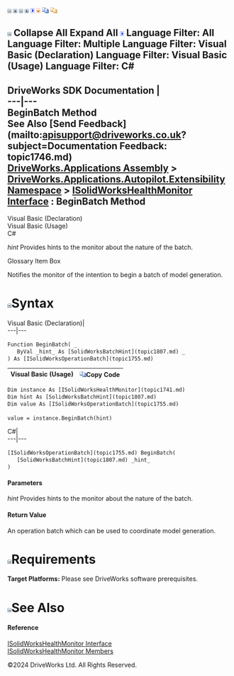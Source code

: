 ![](dotnetimages/collapse.gif) ![](dotnetimages/expand.gif) ![](dotnetimages/collapse.gif) ![](dotnetimages/expand.gif) ![](dotnetimages/drpdown.gif) ![](dotnetimages/drpdown_orange.gif) ![](dotnetimages/copycode.gif) ![](dotnetimages/copycodeHighlight.gif)

![](dotnetimages/collapse.gif) Collapse All Expand All ![](dotnetimages/drpdown.gif) Language Filter: All  Language Filter: Multiple  Language Filter: Visual Basic (Declaration) Language Filter: Visual Basic (Usage) Language Filter: C#  
---  
DriveWorks SDK Documentation  |   
---|---  
BeginBatch Method   
See Also [Send Feedback](mailto:apisupport@driveworks.co.uk?subject=Documentation Feedback: topic1746.md)  
[DriveWorks.Applications Assembly](topic13.md) > [DriveWorks.Applications.Autopilot.Extensibility Namespace](topic1633.md) > [ISolidWorksHealthMonitor Interface](topic1741.md) : BeginBatch Method  
---  
  
Visual Basic (Declaration)    
Visual Basic (Usage)    
C# 

_hint_
    Provides hints to the monitor about the nature of the batch.

Glossary Item Box

Notifies the monitor of the intention to begin a batch of model generation. 

# ![](dotnetimages/collapse.gif)Syntax

Visual Basic (Declaration)|   
---|---  
      
    
    Function BeginBatch( _
       ByVal _hint_ As [SolidWorksBatchHint](topic1807.md) _
    ) As [ISolidWorksOperationBatch](topic1755.md)  
  
Visual Basic (Usage)| ![](dotnetimages/copycode.gif)Copy Code  
---|---  
      
    
    Dim instance As [ISolidWorksHealthMonitor](topic1741.md)
    Dim hint As [SolidWorksBatchHint](topic1807.md)
    Dim value As [ISolidWorksOperationBatch](topic1755.md)
     
    value = instance.BeginBatch(hint)  
  
C#|   
---|---  
      
    
    [ISolidWorksOperationBatch](topic1755.md) BeginBatch( 
       [SolidWorksBatchHint](topic1807.md) _hint_
    )  
  
#### Parameters

 _hint_
    Provides hints to the monitor about the nature of the batch.

#### Return Value

An operation batch which can be used to coordinate model generation.

# ![](dotnetimages/collapse.gif)Requirements

**Target Platforms:** Please see DriveWorks software prerequisites.

# ![](dotnetimages/collapse.gif)See Also

#### Reference

[ISolidWorksHealthMonitor Interface](topic1741.md)   
[ISolidWorksHealthMonitor Members](topic1742.md)

©2024 DriveWorks Ltd. All Rights Reserved.
